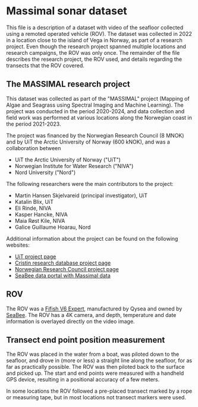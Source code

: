 # Massimal sonar dataset
This file is a description of a dataset with video of the seafloor collected using a
remoted operated vehicle (ROV). The dataset was collected in 2022 in a location close to
the island of Vega in Norway, as part of a research project. Even though the research
project spanned multiple locations and research campaigns, the ROV was only once. The
remainder of the file describes the research project, the ROV used, and details
regarding the transects that the ROV covered.

## The MASSIMAL research project 
This dataset was collected as part of the "MASSIMAL" project (Mapping of Algae and
Seagrass using Spectral Imaging and Machine Learning). The project was conducted in the
period 2020-2024, and data collection and field work was performed at various locations
along the Norwegian coast in the period 2021-2023. 

The project was financed by the Norwegian Research Council (8 MNOK) and by UiT the
Arctic University of Norway (600 kNOK), and was a collaboration between 

- UiT the Arctic University of Norway ("UiT")
- Norwegian Institute for Water Research ("NIVA")
- Nord University ("Nord")

The following researchers were the main contributors to the project:

- Martin Hansen Skjelvareid (principal investigator), UiT
- Katalin Blix, UiT
- Eli Rinde, NIVA
- Kasper Hancke, NIVA
- Maia Røst Kile, NIVA
- Galice Guillaume Hoarau, Nord

Additional information about the project can be found on the following websites:
- [UiT project page](https://en.uit.no/project/massimal)
- [Cristin research database project
  page](https://app.cristin.no/projects/show.jsf?id=2054355)
- [Norwegian Research Council project
  page](https://prosjektbanken.forskningsradet.no/project/FORISS/301317)
- [SeaBee data portal with Massimal
  data](https://geonode.seabee.sigma2.no/catalogue/#/search?q=massimal&f=dataset)

## ROV
The ROV was a [Fifish V6 Expert](https://www.qysea.com/products/fifish-v6-expert/),
manufactured by Qysea and owned by [SeaBee](https://seabee.no/). The ROV has a 4K
camera, and depth, temperature and date information is overlayed directly on the video
image.   

## Transect end point position measurement
The ROV was placed in the water from a boat, was piloted down to the seafloor, and drove
in (more or less) a straight line along the seafloor, for as far as practically
possible. The ROV was then piloted back to the surface and picked up. The start and end
points were measured with a handheld GPS device, resulting in a positional accuracy of a
few meters. 

In some locations the ROV followed a pre-placed transect marked by a rope or measuring
tape, but in most locations not transect markers were used. 
